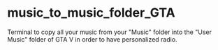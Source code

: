 # music_to_music_folder_GTA
Terminal to copy all your music from your "Music" folder into the "User Music" folder of GTA V in order to have personalized radio.
